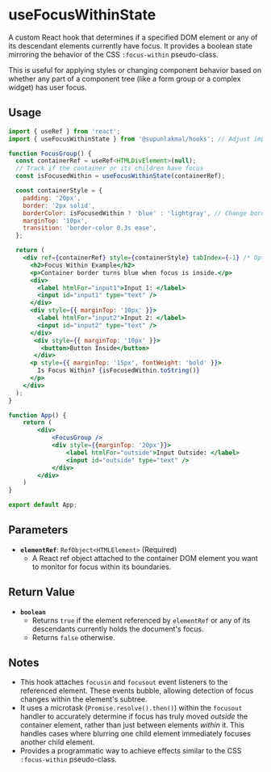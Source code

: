# useFocusWithinState

A custom React hook that determines if a specified DOM element or any of its descendant elements currently have focus. It provides a boolean state mirroring the behavior of the CSS `:focus-within` pseudo-class.

This is useful for applying styles or changing component behavior based on whether any part of a component tree (like a form group or a complex widget) has user focus.

## Usage

```jsx
import { useRef } from 'react';
import { useFocusWithinState } from '@supunlakmal/hooks'; // Adjust import path

function FocusGroup() {
  const containerRef = useRef<HTMLDivElement>(null);
  // Track if the container or its children have focus
  const isFocusedWithin = useFocusWithinState(containerRef);

  const containerStyle = {
    padding: '20px',
    border: '2px solid',
    borderColor: isFocusedWithin ? 'blue' : 'lightgray', // Change border when focused within
    marginTop: '10px',
    transition: 'border-color 0.3s ease',
  };

  return (
    <div ref={containerRef} style={containerStyle} tabIndex={-1} /* Optional: Make div focusable if needed, but not required for children */>
      <h2>Focus Within Example</h2>
      <p>Container border turns blue when focus is inside.</p>
      <div>
        <label htmlFor="input1">Input 1: </label>
        <input id="input1" type="text" />
      </div>
      <div style={{ marginTop: '10px' }}>
        <label htmlFor="input2">Input 2: </label>
        <input id="input2" type="text" />
      </div>
       <div style={{ marginTop: '10px' }}>
         <button>Button Inside</button>
       </div>
      <p style={{ marginTop: '15px', fontWeight: 'bold' }}>
        Is Focus Within? {isFocusedWithin.toString()}
      </p>
    </div>
  );
}

function App() {
    return (
        <div>
            <FocusGroup />
            <div style={{marginTop: '20px'}}>
                <label htmlFor="outside">Input Outside: </label>
                <input id="outside" type="text" />
            </div>
        </div>
    )
}

export default App;
```

## Parameters

-   **`elementRef`**: `RefObject<HTMLElement>` (Required)
    -   A React ref object attached to the container DOM element you want to monitor for focus within its boundaries.

## Return Value

-   **`boolean`**
    -   Returns `true` if the element referenced by `elementRef` or any of its descendants currently holds the document's focus.
    -   Returns `false` otherwise.

## Notes

-   This hook attaches `focusin` and `focusout` event listeners to the referenced element. These events bubble, allowing detection of focus changes within the element's subtree.
-   It uses a microtask (`Promise.resolve().then()`) within the `focusout` handler to accurately determine if focus has truly moved *outside* the container element, rather than just between elements *within* it. This handles cases where blurring one child element immediately focuses another child element.
-   Provides a programmatic way to achieve effects similar to the CSS `:focus-within` pseudo-class.
